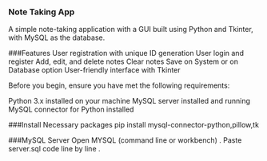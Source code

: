 ### Note Taking App
A simple note-taking application with a GUI built using Python and Tkinter, with MySQL as the database.

###Features
User registration with unique ID generation
User login and register
Add, edit, and delete notes
Clear notes
Save on System or on Database option
User-friendly interface with Tkinter

Before you begin, ensure you have met the following requirements:

Python 3.x installed on your machine
MySQL server installed and running
MySQL connector for Python installed


###Install Necessary packages
pip install mysql-connector-python,pillow,tk

###MySQL Server
Open MYSQL (command line or workbench) .
Paste server.sql code line by line .
